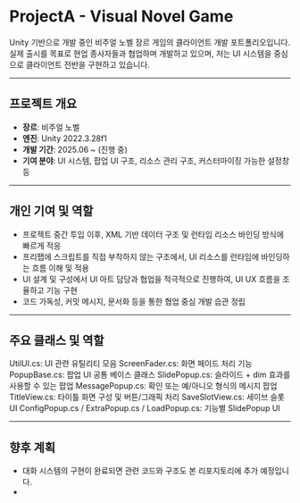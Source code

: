 # ProjectA - Visual Novel Game

Unity 기반으로 개발 중인 비주얼 노벨 장르 게임의 클라이언트 개발 포트폴리오입니다.  
실제 출시를 목표로 현업 종사자들과 협업하며 개발하고 있으며, 저는 UI 시스템을 중심으로 클라이언트 전반을 구현하고 있습니다.

---

## 프로젝트 개요

- **장르**: 비주얼 노벨
- **엔진**: Unity 2022.3.28f1
- **개발 기간**: 2025.06 ~ (진행 중)
- **기여 분야**: UI 시스템, 팝업 UI 구조, 리소스 관리 구조, 커스터마이징 가능한 설정창 등

---

##  개인 기여 및 역할

- 프로젝트 중간 투입 이후, XML 기반 데이터 구조 및 런타임 리소스 바인딩 방식에 빠르게 적응
- 프리팹에 스크립트를 직접 부착하지 않는 구조에서, UI 리소스를 런타임에 바인딩하는 흐름 이해 및 적용
- UI 설계 및 구성에서 UI 아트 담당과 협업을 적극적으로 진행하여, UI UX 흐름을 조율하고 기능 구현
- 코드 가독성, 커밋 메시지, 문서화 등을 통한 협업 중심 개발 습관 정립

---

##  주요 클래스 및 역할

UtilUI.cs:      	 UI 관련 유틸리티 모음
ScreenFader.cs:  	 화면 페이드 처리 기능
PopupBase.cs:    	 팝업 UI 공통 베이스 클래스
SlidePopup.cs:     슬라이드 + dim 효과를 사용할 수 있는 팝업
MessagePopup.cs:   확인 또는 예/아니오 형식의 메시지 팝업
TitleView.cs:      타이틀 화면 구성 및 버튼/그래픽 처리
SaveSlotView.cs:   세이브 슬롯 UI
ConfigPopup.cs / ExtraPopup.cs / LoadPopup.cs:	기능별 SlidePopup UI

---

## 향후 계획

- 대화 시스템의 구현이 완료되면 관련 코드와 구조도 본 리포지토리에 추가 예정입니다.
- 
